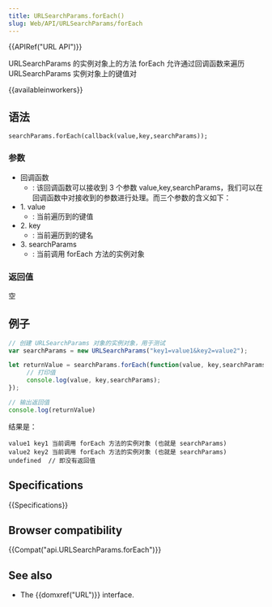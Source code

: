 ```yaml
---
title: URLSearchParams.forEach()
slug: Web/API/URLSearchParams/forEach
---
```

{{APIRef("URL API")}}

URLSearchParams 的实例对象上的方法 forEach 允许通过回调函数来遍历 URLSearchParams 实例对象上的键值对

{{availableinworkers}}

## 语法

```plain
searchParams.forEach(callback(value,key,searchParams));
```

### 参数

- 回调函数
  - : 该回调函数可以接收到 3 个参数 value,key,searchParams，我们可以在回调函数中对接收到的参数进行处理。而三个参数的含义如下：
- 1\. value
  - : 当前遍历到的键值
- 2\. key
  - : 当前遍历到的键名
- 3\. searchParams
  - : 当前调用 forEach 方法的实例对象

### 返回值

空

## 例子

```js
// 创建 URLSearchParams 对象的实例对象，用于测试
var searchParams = new URLSearchParams("key1=value1&key2=value2");

let returnValue = searchParams.forEach(function(value, key,searchParams) {
     // 打印值
     console.log(value, key,searchParams);
});

// 输出返回值
console.log(returnValue)
```

结果是：

```plain
value1 key1 当前调用 forEach 方法的实例对象 (也就是 searchParams)
value2 key2 当前调用 forEach 方法的实例对象 (也就是 searchParams)
undefined  // 即没有返回值
```

## Specifications

{{Specifications}}

## Browser compatibility

{{Compat("api.URLSearchParams.forEach")}}

## See also

- The {{domxref("URL")}} interface.
